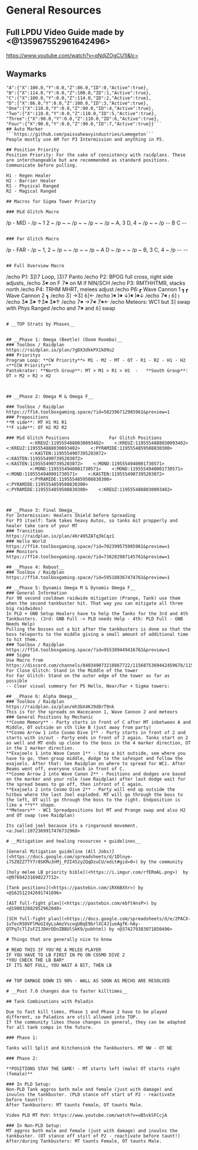 # __General Resources__

## Full LPDU Video Guide made by <@135967552961642496> 

https://www.youtube.com/watch?v=qNdjZOgCU1I&lc=

## Waymarks

```{"Name":"Omega","MapID":908,
"A":{"X":100.0,"Y":0.0,"Z":86.0,"ID":0,"Active":true},
"B":{"X":114.0,"Y":0.0,"Z":100.0,"ID":1,"Active":true},
"C":{"X":100.0,"Y":0.0,"Z":114.0,"ID":2,"Active":true},
"D":{"X":86.0,"Y":0.0,"Z":100.0,"ID":3,"Active":true},
"One":{"X":110.0,"Y":0.0,"Z":90.0,"ID":4,"Active":true},
"Two":{"X":110.0,"Y":0.0,"Z":110.0,"ID":5,"Active":true},
"Three":{"X":90.0,"Y":0.0,"Z":110.0,"ID":6,"Active":true},
"Four":{"X":90.0,"Y":0.0,"Z":90.0,"ID":7,"Active":true}}```
## Auto Marker
```https://github.com/paissaheavyindustries/Lemegeton```
People mostly use AM for P3 Intermission and anything in P5.

## Position Priority
Position Priority: For the sake of consistency with raidplans. These are interchangeable but are recommended as standard positions. Communicate before pulling.

H1 - Regen Healer
H2 - Barrier Healer
R1 - Physical Ranged
R2 - Magical Ranged

## Macros for Sigma Tower Priority

### Mid Glitch Macro
```
/p               -  MID  -
/p           ~ 1             2 ~
/p       ~                            ~
/p    ~                                 ~
/p  ~                                     ~
/p  ~  A, 3                  D, 4  ~
/p    ~                                 ~
/p        --     B          C   --
```

### Far Glitch Macro
```
/p              -    FAR   - 
/p          ~      1,  2        ~
/p     ~                               ~
/p  ~                                     ~
/p  ~  A                           D   ~
/p  ~                                      ~
/p    ~   B, 3               C, 4 ~
/p        --                        --
```

## Full Overview Macro
```
/echo P1:  Loop,  Panto
/echo P2: BPOG full cross, right side adjusts,
/echo  on F  on M if NIN/SCH
/echo P3: RMTHHTMR, stacks north
/echo P4: TRHM MHRT, melees adjust
/echo P6:┏ Wave Cannon 1 ┓┏ Wave Cannon 2 ┓
/echo                                          →   ←
/echo                               ↓           ↓
/echo                                                 
/echo                               ↑           ↑
/echo                                          →   ←
/echo Meteors: WC1 but  swap with Phys Ranged
/echo and  and  swap
```

# __TOP Strats by Phases__
   
   
## __Phase 1: Omega (Beetle) (Doom Roomba)__
### Toolbox / Raidplan
https://raidplan.io/plan/7gDX3dkkPX1kO9u2
### Prioritys
Program Loop: **CW Priority**> M1 - M2 - MT - OT - R1 - R2 - H1 - H2 <**CCW Priority**
Pantokrater: **North Group**: MT > M1 > R1 > H1  -   **South Group**: OT > M2 > R2 > H2
 
 
 
## __Phase 2: Omega M & Omega F__

### Toolbox / Raidplan
https://ff14.toolboxgaming.space/?id=502396712985961&preview=1
### Prepositions
**M side**: MT H1 M1 R1
**F side**: OT H2 M2 R2

### Mid Glitch Positions               Far Glitch Positions
         <:KREUZ:1195554888030093402>    <:KREUZ:1195554888030093402>                                          <:KREUZ:1195554888030093402>    <:PYRAMIDE:1195554859508830300>
         <:KASTEN:1195554907395203072>    <:KASTEN:1195554907395203072>                                          <:KASTEN:1195554907395203072>    <:MOND:1195554940001730571>     
         <:MOND:1195554940001730571>    <:MOND:1195554940001730571>                                          <:MOND:1195554940001730571>    <:KASTEN:1195554907395203072>
         <:PYRAMIDE:1195554859508830300>    <:PYRAMIDE:1195554859508830300>                                          <:PYRAMIDE:1195554859508830300>    <:KREUZ:1195554888030093402>
  
 
 
## __Phase 3: Final Omega__
For Intermission: Healers Shield before Spreading
For P3 itself: Tank takes heavy Autos, so tanks mit propperly and healer take care of your MT
### Transition
https://raidplan.io/plan/46r495ZATq3kCqz1
### Hello World
https://ff14.toolboxgaming.space/?id=702399575985961&preview=1
### Monitors
https://ff14.toolboxgaming.space/?id=736282987145761&preview=1

## __Phase 4: Reboot__
### Toolbox / Raidplan
https://ff14.toolboxgaming.space/?id=595188367474761&preview=1

## __Phase 5: Dynamis Omega M & Dynamis Omega F__
### General Information
For 90 second cooldown raidwide mitigation (Prange, Tank) use them when the second tankbuster hit. That way you can mitigate all three big raidwides) 
In PLD + GNB Setup Healers have to help the Tanks for the 3rd and 4th Tankbusters. (3rd: GNB Full -> PLD needs Help - 4th: PLD Full - GNB Needs Help)
Pulling the bosses out a bit after the tankbusters is done so that the boss teleports to the middle giving a small amount of additional time to hit them. 
### Toolbox / Raidplan
https://ff14.toolboxgaming.space/?id=955389449416761&preview=1
### Sigma
Use Macro from https://discord.com/channels/840349073210867722/1156875369442459678/1156875369442459678
For Close Glitch: Stand in the Middle of the tower
For Far Glitch: Stand on the outer edge of the tower as far as possible
-- Clear visual summary for P5 Hello, Near/Far + Sigma towers:

## __Phase 6: Alpha Omega__
### Toolbox / Raidplan
https://raidplan.io/plan/mh3bX4KJ9d8rT9nk
This is for the spreads on Wacecanon 1, Wave Cannon 2 and meteors
### General Positions by Mechanic
**Cosmo Memory** - Party starts in front of C after MT inbetween A and Middle, OT outside on sth like B (just away from party)
**Cosmo Arrow 1 into Cosmo Dive 1** - Party starts in front of 2 and starts with in/out - Party ends in front of 2 again. Tanks start on 2 as well and MT ends up close to the boss in the 4 marker direction, OT in the 1 marker direction.
**Exajoels 1 into Wave Canon 1** - Stay a bit outside, see where you have to go, then group middle, dodge to the safespot and follow the exajoels. After that: See Raidplan on where to spread for WC1. After Beams went off, everyone stack in front of C.
**Cosmo Arrow 2 into Wave Canon 2** - Positions and dodges are based on the marker and your role (see Raidplan) after last dodge wait for the spread beams to go off, then infront of C again.
**Exajoels 2 into Cosmo Dive 2** - Party will end up outside the hitbox where the last Joel exploded. MT will go through the boss to the left, OT will go through the boss to the right. Endposition is like a **Y** shape.
**Meteors** - WC1 Spreadpositions but MT and Prange swap and also H2 and OT swap (see Raidplan)

Its called joel because its a ringaround movement. <a:Joel:1072369917476732968>

# __Mitigation and healing resources + guidelines__

[General Mitigation guideline (All Jobs)](<https://docs.google.com/spreadsheets/d/1Dlnye-i7SZ0ZZ7TY7r8SKMu3nMj_PZI45zy2QqDzuCU/edit#gid=0>) by the community

[holy melee LB priority bible](<https://i.imgur.com/rfERmAL.png>)  by <@97694231690227712> 

[Tank positions](<https://pastebin.com/iRX6BX5r>) by <@162512342691741696> 

[AST full-fight plan](<https://pastebin.com/ebft4nsP>) by <@198032882952962048>

[SCH full-fight plan](<https://docs.google.com/spreadsheets/d/e/2PACX-1vTecR50VFlMoGIdyLsAmzVscogUBqE9brlXC4J1ueAgfK-hAy-QTPqTcTlZsFZIJDHrDDnZBBUlSkK9/pubhtml) by <@374279383071850496>

# Things that are generally nice to know

# READ THIS IF YOU'RE A MELEE PLAYER
IF YOU HAVE TO LB FIRST IN P6 ON COSMO DIVE 2
*YOU CHECK THE LB BAR*
IF ITS NOT FULL, YOU WAIT A BIT, THEN LB


## TOP DAMAGE DOWN IS 90% - WALL AS SOON AS MECHS ARE RESOLVED

# __Post 7.0 changes due to faster killtimes__

## Tank Combinations with Paladin

Due to fast kill times, Phase 1 and Phase 2 have to be played different, so Paladins are still allowed into TOP.
If the community likes those changes in general, they can be adapted for all tank comps in the future.

### Phase 1:

Tanks will Split and Kitchensink the Tankbusters. MT NW - OT NE

### Phase 2:

**POSITIONS STAY THE SAME! - MT starts left (male) OT starts right (female)** 

### In PLD Setup:
Non-PLD Tank aggros both male and female (just with damage) and invulns the tankbuster. (PLD stance off start of P2 - reactivate before taunt!)
After Tankbusters: MT taunts Female, OT taunts Male.

Video PLD MT PoV: https://www.youtube.com/watch?v=uB5vkSFCcjA

### In Non-PLD Setup:
MT aggros both male and female (just with damage) and invulns the tankbuster. (OT stance off start of P2 - reactivate before taunt!)
After/during Tankbusters: MT taunts Female, OT taunts Male.